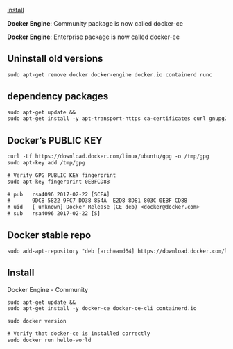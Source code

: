 [install](https://docs.docker.com/engine/install/ubuntu/)

**Docker Engine**: Community package is now called docker-ce

**Docker Engine**: Enterprise package is now called docker-ee


## Uninstall old versions
```txt
sudo apt-get remove docker docker-engine docker.io containerd runc
```


## dependency packages
```txt
sudo apt-get update && 
sudo apt-get install -y apt-transport-https ca-certificates curl gnupg2 software-properties-common
```


## Docker’s PUBLIC KEY
```txt
curl -Lf https://download.docker.com/linux/ubuntu/gpg -o /tmp/gpg
sudo apt-key add /tmp/gpg

# Verify GPG PUBLIC KEY fingerprint
sudo apt-key fingerprint 0EBFCD88

# pub   rsa4096 2017-02-22 [SCEA]
#       9DC8 5822 9FC7 DD38 854A  E2D8 8D81 803C 0EBF CD88
# uid   [ unknown] Docker Release (CE deb) <docker@docker.com>
# sub   rsa4096 2017-02-22 [S]
```


## Docker stable repo
```txt
sudo add-apt-repository "deb [arch=amd64] https://download.docker.com/linux/ubuntu $(lsb_release -cs) stable"
```


## Install 
Docker Engine - Community
```txt
sudo apt-get update &&
sudo apt-get install -y docker-ce docker-ce-cli containerd.io

sudo docker version

# Verify that docker-ce is installed correctly
sudo docker run hello-world
```
